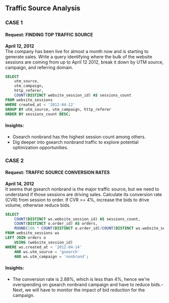 ## Traffic Source Analysis

### CASE 1
#### Request: FINDING TOP TRAFFIC SOURCE
**April 12, 2012**
<br>
The company has been live for almost a month now and is starting to generate sales. Write a query identifying where the bulk of the website sessions are coming from up to April 12 2012, break it down by UTM source, campaign, and referring domain.

````sql
SELECT 
	utm_source,
	utm_campaign,
	http_referer,
	COUNT(DISTINCT website_session_id) AS sessions_count
FROM website_sessions
WHERE created_at < '2012-04-12'
GROUP BY utm_source, utm_campaign, http_referer
ORDER BY sessions_count DESC;
````

#### Insights:
- Gsearch nonbrand has the highest session count among others.
- Dig deeper into gsearch nonbrand traffic to explore potential optimization opportunities.

### CASE 2
#### Request: TRAFFIC SOURCE CONVERSION RATES
**April 14, 2012**
<br>
It seems that gsearch nonbrand is the major traffic source, but we need to understand if those sessions are driving sales. 
Calculate its conversion rate (CVR) from session to order. If CVR >= 4%, increase the bids to drive volume, otherwise reduce bids.

````sql
SELECT
	COUNT(DISTINCT ws.website_session_id) AS sessions_count,
	COUNT(DISTINCT o.order_id) AS orders,
	ROUND(100 * COUNT(DISTINCT o.order_id)/COUNT(DISTINCT ws.website_session_id), 2) AS session_order_conv_rate
FROM website_sessions ws
LEFT JOIN orders o 
	USING (website_session_id)
WHERE ws.created_at < '2012-04-14'
	AND ws.utm_source = 'gsearch'
	AND ws.utm_campaign = 'nonbrand';
````

#### Insights:
- The conversion rate is 2.88%, which is less than 4%, hence we're overspending on gsearch nonbrand campaign and have to reduce bids.- Next, we will have to monitor the impact of bid reduction for the campaign.
